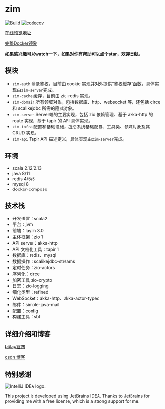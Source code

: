 # zim

[![Build](https://github.com/bitlap/zim/actions/workflows/ScalaCI.yml/badge.svg?branch=master)](https://github.com/bitlap/zim/actions/workflows/ScalaCI.yml)
[![codecov](https://codecov.io/gh/bitlap/zim/branch/master/graph/badge.svg?token=V95ZMWUUCE)](https://codecov.io/gh/bitlap/zim)

[在线预览地址](http://im.dreamylost.cn:8989)

[完整Docker镜像](https://hub.docker.com/r/liguobin/zim/tags)

**如果感兴趣可以watch一下，如果对你有帮助可以点个star，欢迎贡献。**

## 模块

- `zim-auth` 登录鉴权，目前由 cookie 实现并对外提供“鉴权缓存”函数，具体实现由`zim-server`完成。
- `zim-cache` 缓存，目前由 zio-redis 实现。
- `zim-domain` 所有领域对象，包括数据库、http、websocket 等，还包括 circe 和 scalikejdbc 所需的隐式对象。
- `zim-server` Server端的主要实现，包括 zio 依赖管理、基于 akka-http 的 route 实现、基于 tapir 的 API 具体实现。
- `zim-infra` 配置和基础设施，包括系统基础配置、工具类、领域对象及其 CRUD 实现。
- `zim-api` Tapir API 描述定义，具体实现由`zim-server`完成。

## 环境

- scala 2.12/2.13
- java 8/11
- redis 4/5/6
- mysql 8
- docker-compose

## 技术栈

- 开发语言：scala2
- 平台：jvm
- 前端：layim 3.0
- 主体框架：zio 1
- API server：akka-http
- API 文档化工具：tapir 1
- 数据库：redis、mysql
- 数据操作：scalikejdbc-streams
- 定时任务：zio-actors
- 序列化：circe
- 加密工具 zio-crypto
- 日志：zio-logging
- 细化类型：refined
- WebSocket：akka-http、akka-actor-typed
- 邮件：simple-java-mail
- 配置：config
- 构建工具：sbt

## 详细介绍和博客

[bitlap官网](https://bitlap.org/lab/zim)

[csdn 博客](https://blog.csdn.net/qq_34446485/category_11720549.html?spm=1001.2014.3001.5482)

## 特别感谢

<img src="https://resources.jetbrains.com/storage/products/company/brand/logos/IntelliJ_IDEA.svg" alt="IntelliJ IDEA logo.">

This project is developed using JetBrains IDEA. Thanks to JetBrains for providing me with a free license, which is a strong support for me.
